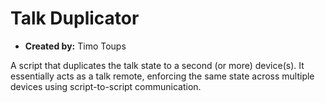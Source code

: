 # Talk Duplicator

- **Created by:** Timo Toups

A script that duplicates the talk state to a second (or more) device(s). It essentially acts as a talk remote, enforcing the same state across multiple devices using script-to-script communication.
